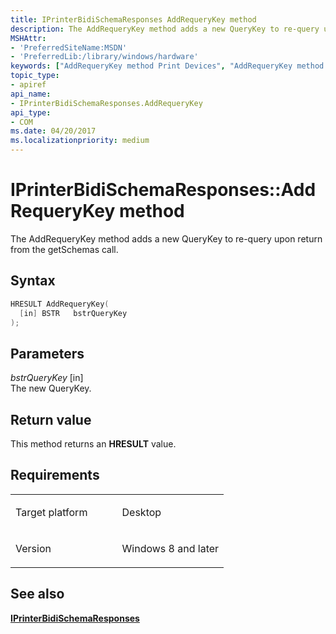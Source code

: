 ```yaml
---
title: IPrinterBidiSchemaResponses AddRequeryKey method
description: The AddRequeryKey method adds a new QueryKey to re-query upon return from the getSchemas call.
MSHAttr:
- 'PreferredSiteName:MSDN'
- 'PreferredLib:/library/windows/hardware'
keywords: ["AddRequeryKey method Print Devices", "AddRequeryKey method Print Devices , IPrinterBidiSchemaResponses interface", "IPrinterBidiSchemaResponses interface Print Devices , AddRequeryKey method"]
topic_type:
- apiref
api_name:
- IPrinterBidiSchemaResponses.AddRequeryKey
api_type:
- COM
ms.date: 04/20/2017
ms.localizationpriority: medium
---
```


# IPrinterBidiSchemaResponses::AddRequeryKey method

The AddRequeryKey method adds a new QueryKey to re-query upon return from the getSchemas call.

Syntax
------

```cpp
HRESULT AddRequeryKey(
  [in] BSTR   bstrQueryKey
);
```

Parameters
----------

 *bstrQueryKey* \[in\]  
The new QueryKey.

Return value
------------

This method returns an **HRESULT** value.

Requirements
------------

<table>
<colgroup>
<col width="50%" />
<col width="50%" />
</colgroup>
<tbody>
<tr class="odd">
<td><p>Target platform</p></td>
<td>Desktop</td>
</tr>
<tr class="even">
<td><p>Version</p></td>
<td><p>Windows 8 and later</p></td>
</tr>
</tbody>
</table>

## See also

[**IPrinterBidiSchemaResponses**](iprinterbidischemaresponses.md)

